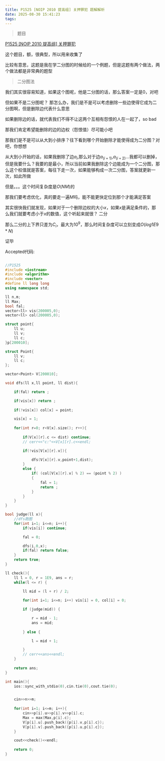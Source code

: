 ```yaml
---
title: P1525 [NOIP 2010 提高组] 关押罪犯 题解解析
date: 2025-08-30 15:41:23
tags:
---
```


>题目

[P1525 [NOIP 2010 提高组] 关押罪犯](https://www.luogu.com.cn/problem/P1525)

这个题目，额，很典型，所以用来收集了

比较有意思，这题是我在学二分图的时候给的一个例题，但是这题有两个做法，两个做法都是非常典的题型

>二分图法

我们其实很容易知道，如果这个图呢，他是二分图的话，那么答案一定是$0$，对吧

但如果不是二分图呢？ 那怎么办，我们是不是可以考虑删除一些边使得它成为二分图啊，但是删除边代表什么意思

如果删除边的话，就代表我们不得不让这两个互相有怨恨的人在一起了，so bad

那我们肯定希望能删除的边的边权（怨恨值）尽可能小吧

那我们是不是可以从大到小排序？往下看到哪个开始删除才能使得成为二分图？对吧，你想想

从大到小开始的话，如果我删除了边$a_i$,那么对于边$a_(i+1)$,$a_(i+2)$...我都可以删掉，但是我要什么？我要的是最小，所以当前如果我删除这个边能成为一个二分图，那么这个权值就是答案，每往下走一次，如果能够构成一次二分图，答案就更新一次，如此所做

但是。。。这个时间复杂度是$O(NM)$的

那我们要考虑优化，真的要走一遍$M$吗，能不能更快定位到那个才能满足答案

其实很快我们就发现，如果对于一个删除边权的大小$x$，如果$x$是满足条件的，那么我们就要考虑小于$x$的数值，这个听起来就很？ 二分

那么二分的上下界只差为$C_i$，最大为$10^9$，那么时间复杂度可以立刻变成$O(log1E9 * N)$

证毕

Accepted代码:
```cpp

//P1525 
#include <iostream>
#include <algorithm>
#include <vector>
#define ll long long
using namespace std;

ll n,m;
ll Max;
bool fal;
vector<ll> vis(200005,0);
vector<ll> col(200005,0);

struct point{
    ll u;
    ll v;
    ll c;
}p[200010];

struct Point{
    ll v;
    ll c;
};

vector<Point> V[200010];

void dfs(ll x,ll point, ll dist){

    if(fal) return ;

    if(vis[x]) return ;
    
    if(!vis[x]) col[x] = point;

    vis[x] = 1;
    
    for(int r=0; r<V[x].size(); r++){
         
        if(V[x][r].c <= dist) continue;
        // cerr<<"c:"<<V[x][r].c<<endl;

        if(!vis[V[x][r].v]){

            dfs(V[x][r].v,point+1,dist);
        }
        else {
            if( (col[V[x][r].v] % 2) == (point % 2) )
            {
                fal = 1;
                return ;
            }
        }
    }
}

bool judge(ll x){
    //dfs跑图
    for(int i=1; i<=n; i++){
        if(vis[i]) continue;

        fal = 0;

        dfs(i,0,x);
        if(fal) return false;
    }
    return true;
}

ll check(){
    ll l = 0, r = 1E9, ans = r;
    while(l <= r) {
        
        ll mid = (l + r) / 2;

        for(int i=1; i<=n; i++) vis[i] = 0, col[i] = 0;

        if (judge(mid)) {

            r = mid - 1;
            ans = mid;
            
        } else {

            l = mid + 1;

        }
        // cerr<<ans<<endl;
    }
    
    return ans;
}

int main(){
    ios::sync_with_stdio(0),cin.tie(0),cout.tie(0);


    cin>>n>>m;
    
    for(int i=1; i<=m; i++){
        cin>>p[i].u>>p[i].v>>p[i].c;
        Max = max(Max,p[i].c);
        V[p[i].u].push_back({p[i].v,p[i].c});
        V[p[i].v].push_back({p[i].u,p[i].c});
    } 

    cout<<check()<<endl;
    
    return 0;
}

```
